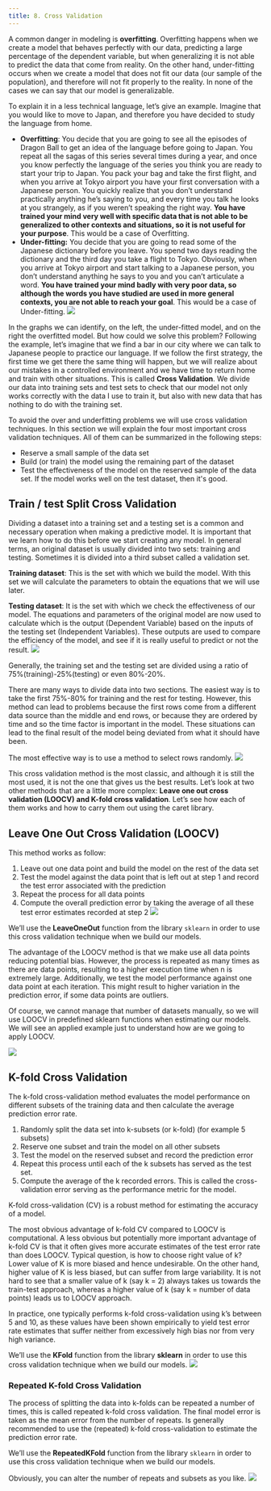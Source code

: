 ```yaml
---
title: 8. Cross Validation
---
```


A common danger in modeling is **overfitting**. Overfitting happens when we create a model that behaves perfectly with our data, predicting a large percentage of the dependent variable, but when generalizing it is not able to predict the data that come from reality. On the other hand, under-fitting occurs when we create a model that does not fit our data (our sample of the population), and therefore will not fit properly to the reality. In none of the cases we can say that our model is generalizable.

To explain it in a less technical language, let’s give an example. Imagine that you would like to move to Japan, and therefore you have decided to study the language from home.

- **Overfitting**: You decide that you are going to see all the episodes of Dragon Ball to get an idea of the language before going to Japan. You repeat all the sagas of this series several times during a year, and once you know perfectly the language of the series you think you are ready to start your trip to Japan. You pack your bag and take the first flight, and when you arrive at Tokyo airport you have your first conversation with a Japanese person. You quickly realize that you don’t understand practically anything he’s saying to you, and every time you talk he looks at you strangely, as if you weren’t speaking the right way. **You have trained your mind very well with specific data that is not able to be generalized to other contexts and situations, so it is not useful for your purpose**. This would be a case of Overfitting.
- **Under-fitting:** You decide that you are going to read some of the Japanese dictionary before you leave. You spend two days reading the dictionary and the third day you take a flight to Tokyo. Obviously, when you arrive at Tokyo airport and start talking to a Japanese person, you don’t understand anything he says to you and you can’t articulate a word. **You have trained your mind badly with very poor data, so although the words you have studied are used in more general contexts, you are not able to reach your goal**. This would be a case of Under-fitting.
![](../attachments/screenshot-2024-03-17-at-124715.png)

In the graphs we can identify, on the left, the under-fitted model, and on the right the overfitted model. But how could we solve this problem?
Following the example, let’s imagine that we find a bar in our city where we can talk to
Japanese people to practice our language. If we follow the first strategy, the first time we get there the same thing will happen, but we will realize about our mistakes in a controlled
environment and we have time to return home and train with other situations. This is called **Cross Validation**. We divide our data into training sets and test sets to check that our model not only works correctly with the data I use to train it, but also with new data that has nothing to do with the training set.

To avoid the over and underfitting problems we will use cross validation techniques. In
this section we will explain the four most important cross validation techniques. All of
them can be summarized in the following steps:
- Reserve a small sample of the data set
- Build (or train) the model using the remaining part of the dataset
- Test the effectiveness of the model on the reserved sample of the data set. If the model works well on the test dataset, then it's good.

## Train / test Split Cross Validation
Dividing a dataset into a training set and a testing set is a common and necessary
operation when making a predictive model. It is important that we learn how to do
this before we start creating any model. In general terms, an original dataset is
usually divided into two sets: training and testing. Sometimes it is divided into a
third subset called a validation set.

**Training dataset**: This is the set with which we build the model. With this set we
will calculate the parameters to obtain the equations that we will use later.

**Testing dataset**: It is the set with which we check the effectiveness of our model.
The equations and parameters of the original model are now used to calculate
which is the output (Dependent Variable) based on the inputs of the testing set
(Independent Variables). These outputs are used to compare the efficiency of the
model, and see if it is really useful to predict or not the result.
![](../attachments/screenshot-2024-03-17-at-124936.png)

Generally, the training set and the testing set are divided using a ratio of
75%(training)-25%(testing) or even 80%-20%.

There are many ways to divide data into two sections. The easiest way is to take
the first 75%-80% for training and the rest for testing. However, this method can
lead to problems because the first rows come from a different data source than
the middle and end rows, or because they are ordered by time and so the time
factor is important in the model. These situations can lead to the final result of the
model being deviated from what it should have been.

The most effective way is to use a method to select rows randomly.
![](../attachments/screenshot-2024-03-17-at-125011.png)

This cross validation method is the most classic, and although it is still the most
used, it is not the one that gives us the best results. Let’s look at two other
methods that are a little more complex: **Leave one out cross validation (LOOCV)**
**and K-fold cross validation**. Let’s see how each of them works and how to carry
them out using the caret library.

## Leave One Out Cross Validation (LOOCV)

This method works as follow:
1. Leave out one data point and build the model on the rest of the data set
2. Test the model against the data point that is left out at step 1 and record the test error associated with the prediction
3. Repeat the process for all data points
4. Compute the overall prediction error by taking the average of all these test error estimates recorded at step 2
![](../attachments/screenshot-2024-03-17-at-125119.png)

We’ll use the **LeaveOneOut** function from the library `sklearn` in order to use this cross validation technique when we build our models.

The advantage of the LOOCV method is that we make use all data points reducing potential bias.
However, the process is repeated as many times as there are data points, resulting to a higher execution time when n is extremely large. Additionally, we test the model performance against one data point at each iteration. This might result to higher variation in the prediction error, if some data points are outliers.

Of course, we cannot manage that number of datasets manually, so we will use LOOCV in predefined sklearn functions when estimating our models. We will see an applied example just to understand how are we going to apply LOOCV.

![](../attachments/screenshot-2024-03-17-at-125232.png)

## K-fold Cross Validation
The k-fold cross-validation method evaluates the model performance on different subsets of the training data and then calculate the average prediction error rate.
1. Randomly split the data set into k-subsets (or k-fold) (for example 5 subsets)
2. Reserve one subset and train the model on all other subsets
3. Test the model on the reserved subset and record the prediction error
4. Repeat this process until each of the k subsets has served as the test set.
5. Compute the average of the k recorded errors. This is called the cross-validation error serving as the performance metric for the model.

K-fold cross-validation (CV) is a robust method for estimating the accuracy of a model.

The most obvious advantage of k-fold CV compared to LOOCV is computational. A
less obvious but potentially more important advantage of k-fold CV is that it often
gives more accurate estimates of the test error rate than does LOOCV. Typical
question, is how to choose right value of k?
Lower value of K is more biased and hence undesirable. On the other hand, higher
value of K is less biased, but can suffer from large variability. It is not hard to see that
a smaller value of k (say k = 2) always takes us towards the train-test approach,
whereas a higher value of k (say k = number of data points) leads us to LOOCV
approach.

In practice, one typically performs k-fold cross-validation using k’s between 5 and
10, as these values have been shown empirically to yield test error rate estimates
that suffer neither from excessively high bias nor from very high variance.

We’ll use the **KFold** function from the library **sklearn** in order to use this cross
validation technique when we build our models.
![](../attachments/screenshot-2024-03-17-at-125333.png)

### Repeated K-fold Cross Validation
The process of splitting the data into k-folds can be repeated a number of times, this
is called repeated k-fold cross validation. The final model error is taken as the mean
error from the number of repeats. Is generally recommended to use the (repeated)
k-fold cross-validation to estimate the prediction error rate.

We’ll use the **RepeatedKFold** function from the library `sklearn` in order to use this
cross validation technique when we build our models.


Obviously, you can alter the number of repeats and subsets as you like. ![](../attachments/screenshot-2024-03-17-at-125425.png) 

